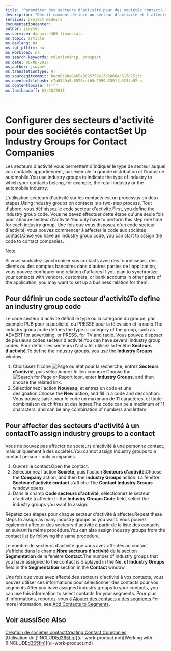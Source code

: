 ```yaml
---
title: "Paramétrer des secteurs d'activité pour des sociétés contact| Microsoft Docs"
description: "Décrit comment définir un secteur d'activité et l'affecter à une société contact, par exemple, le marché de détail ou l'industrie automobile."
services: project-madeira
documentationcenter: 
author: jswymer
ms.service: dynamics365-financials
ms.topic: article
ms.devlang: na
ms.tgt_pltfrm: na
ms.workload: na
ms.search.keywords: relationship, prospect
ms.date: 06/06/2017
ms.author: jswymer
ms.translationtype: HT
ms.sourcegitcommit: bec0619be0a65e3625759e13d2866ac615d7513c
ms.openlocfilehash: c7a8549a5c6528cafb5e2959a3391fb323fe92ca
ms.contentlocale: fr-fr
ms.lasthandoff: 01/30/2018

---
```

# <a name="set-up-industry-groups-for-contact-companies"></a><span data-ttu-id="b8c69-103">Configurer des secteurs d'activité pour des sociétés contact</span><span class="sxs-lookup"><span data-stu-id="b8c69-103">Set Up Industry Groups for Contact Companies</span></span>
<span data-ttu-id="b8c69-104">Les secteurs d'activité vous permettent d'indiquer le type de secteur auquel vos contacts appartiennent, par exemple la grande distribution et l'industrie automobile.</span><span class="sxs-lookup"><span data-stu-id="b8c69-104">You use industry groups to indicate the type of industry to which your contacts belong, for example, the retail industry or the automobile industry.</span></span>

<span data-ttu-id="b8c69-105">L'utilisation secteurs d'activité sur les contacts est un processus en deux étapes.</span><span class="sxs-lookup"><span data-stu-id="b8c69-105">Using industry groups on contacts is a two-step process.</span></span> <span data-ttu-id="b8c69-106">Tout d'abord, vous définissez le code secteur d'activité.</span><span class="sxs-lookup"><span data-stu-id="b8c69-106">First, you define the industry group code.</span></span> <span data-ttu-id="b8c69-107">Vous ne devez effectuer cette étape qu'une seule fois pour chaque secteur d'activité.</span><span class="sxs-lookup"><span data-stu-id="b8c69-107">You only have to perform this step one time for each industry group.</span></span> <span data-ttu-id="b8c69-108">Une fois que vous disposez d'un code secteur d'activité, vous pouvez commencer à affecter le code aux sociétés contact.</span><span class="sxs-lookup"><span data-stu-id="b8c69-108">Once you have an industry group code, you can start to assign the code to contact companies.</span></span>

> [!NOTE]  
>   <span data-ttu-id="b8c69-109">Si vous souhaitez synchroniser vos contacts avec des fournisseurs, des clients ou des comptes bancaires dans d'autres parties de l'application, vous pouvez configurer une relation d'affaires.</span><span class="sxs-lookup"><span data-stu-id="b8c69-109">If you plan to synchronize your contacts with vendors, customers, or bank accounts in other parts of the application, you may want to set up a business relation for them.</span></span>

## <a name="to-define-an-industry-group-code"></a><span data-ttu-id="b8c69-110">Pour définir un code secteur d'activité</span><span class="sxs-lookup"><span data-stu-id="b8c69-110">To define an industry group code</span></span>
<span data-ttu-id="b8c69-111">Le code secteur d'activité définit le type ou la catégorie du groupe, par exemple PUB pour la publicité, ou PRESSE pour la télévision et la radio.</span><span class="sxs-lookup"><span data-stu-id="b8c69-111">The industry group code defines the type or category of the group, such as ADVERT for advertising, or PRESS, for TV and radio.</span></span> <span data-ttu-id="b8c69-112">Vous pouvez disposer de plusieurs codes secteur d'activité.</span><span class="sxs-lookup"><span data-stu-id="b8c69-112">You can have several industry group codes.</span></span> <span data-ttu-id="b8c69-113">Pour définir les secteurs d'activité, utilisez la fenêtre **Secteurs d'activité**.</span><span class="sxs-lookup"><span data-stu-id="b8c69-113">To define the industry groups, you use the **Industry Groups** window.</span></span>

1. <span data-ttu-id="b8c69-114">Choisissez l'icône ![Page ou état pour la recherche](media/ui-search/search_small.png "Page ou état pour la recherche"), entrez **Secteurs d'activité**, puis sélectionnez le lien connexe.</span><span class="sxs-lookup"><span data-stu-id="b8c69-114">Choose the ![Search for Page or Report](media/ui-search/search_small.png "Search for Page or Report icon") icon, enter **Industry Groups**, and then choose the related link.</span></span>
2. <span data-ttu-id="b8c69-115">Sélectionnez l'action **Nouveau**, et entrez un code et une désignation.</span><span class="sxs-lookup"><span data-stu-id="b8c69-115">Choose the **New** action, and fill in a code and description.</span></span> <span data-ttu-id="b8c69-116">Vous pouvez saisir pour le code un maximum de 11 caractères, et toute combinaison de chiffres et des lettres.</span><span class="sxs-lookup"><span data-stu-id="b8c69-116">The code can be a maximum of 11 characters, and can be any combination of numbers and letters.</span></span>

## <a name="AssignIndustryGroupContact"></a> <span data-ttu-id="b8c69-117">Pour affecter des secteurs d'activité à un contact</span><span class="sxs-lookup"><span data-stu-id="b8c69-117">To assign industry groups to a contact</span></span>
<span data-ttu-id="b8c69-118">Vous ne pouvez pas affecter de secteurs d'activité à une personne contact, mais uniquement à des sociétés.</span><span class="sxs-lookup"><span data-stu-id="b8c69-118">You cannot assign industry groups to a contact person - only companies.</span></span>

1. <span data-ttu-id="b8c69-119">Ouvrez le contact.</span><span class="sxs-lookup"><span data-stu-id="b8c69-119">Open the contact.</span></span>
2. <span data-ttu-id="b8c69-120">Sélectionnez l'action **Société**, puis l'action **Secteurs d'activité**.</span><span class="sxs-lookup"><span data-stu-id="b8c69-120">Choose the **Company** action, and then the **Industry Groups** action.</span></span> <span data-ttu-id="b8c69-121">La fenêtre **Secteur d'activité contact** s'affiche.</span><span class="sxs-lookup"><span data-stu-id="b8c69-121">The **Contact Industry Groups** window opens.</span></span>
3. <span data-ttu-id="b8c69-122">Dans le champ **Code secteurs d'activité**, sélectionnez le secteur d'activité à affecter.</span><span class="sxs-lookup"><span data-stu-id="b8c69-122">In the **Industry Groups Code** field, select the industry groups you want to assign.</span></span>

<span data-ttu-id="b8c69-123">Répétez ces étapes pour chaque secteur d'activité à affecter.</span><span class="sxs-lookup"><span data-stu-id="b8c69-123">Repeat these steps to assign as many industry groups as you want.</span></span> <span data-ttu-id="b8c69-124">Vous pouvez également affecter des secteurs d'activité à partir de la liste des contacts en suivant la même procédure.</span><span class="sxs-lookup"><span data-stu-id="b8c69-124">You can also assign industry groups from the contact list by following the same procedure.</span></span>

<span data-ttu-id="b8c69-125">Le nombre de secteurs d'activité que vous avez affectés au contact s'affiche dans le champ **Nbre secteurs d'activité** de la section **Segmentation** de la fenêtre **Contact**.</span><span class="sxs-lookup"><span data-stu-id="b8c69-125">The number of industry groups that you have assigned to the contact is displayed in the **No. of Industry Groups** field in the **Segmentation** section in the **Contact** window.</span></span>

<span data-ttu-id="b8c69-126">Une fois que vous avez affecté des secteurs d'activité à vos contacts, vous pouvez utiliser ces informations pour sélectionner des contacts pour vos segments.</span><span class="sxs-lookup"><span data-stu-id="b8c69-126">After you have assigned industry groups to your contacts, you can use this information to select contacts for your segments.</span></span> <span data-ttu-id="b8c69-127">Pour plus d'informations, reportez-vous à [Ajouter des contacts à des segments](marketing-add-contact-segment.md).</span><span class="sxs-lookup"><span data-stu-id="b8c69-127">For more information, see [Add Contacts to Segments](marketing-add-contact-segment.md).</span></span>

## <a name="see-also"></a><span data-ttu-id="b8c69-128">Voir aussi</span><span class="sxs-lookup"><span data-stu-id="b8c69-128">See Also</span></span>
[<span data-ttu-id="b8c69-129">Création de sociétés contact</span><span class="sxs-lookup"><span data-stu-id="b8c69-129">Creating Contact Companies</span></span>](marketing-create-contact-companies.md)  
<span data-ttu-id="b8c69-130">[Utilisation de [!INCLUDE[d365fin](includes/d365fin_md.md)]](ui-work-product.md)</span><span class="sxs-lookup"><span data-stu-id="b8c69-130">[Working with [!INCLUDE[d365fin](includes/d365fin_md.md)]](ui-work-product.md)</span></span>


